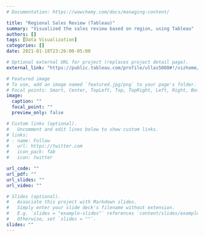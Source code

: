 ```yaml
---
# Documentation: https://wowchemy.com/docs/managing-content/

title: "Regional Sales Review (Tableau)"
summary: "Visualized the sales review based on region, using Tableau"
authors: []
tags: [Data Visualization]
categories: []
date: 2021-01-18T23:26:00-05:00

# Optional external URL for project (replaces project detail page).
external_link: "https://public.tableau.com/profile/ullas5008#!/vizhome/RegionalSalesReview_16110303001830/Homework?publish=yes"

# Featured image
# To use, add an image named `featured.jpg/png` to your page's folder.
# Focal points: Smart, Center, TopLeft, Top, TopRight, Left, Right, BottomLeft, Bottom, BottomRight.
image:
  caption: ""
  focal_point: ""
  preview_only: false

# Custom links (optional).
#   Uncomment and edit lines below to show custom links.
# links:
# - name: Follow
#   url: https://twitter.com
#   icon_pack: fab
#   icon: twitter

url_code: ""
url_pdf: ""
url_slides: ""
url_video: ""

# Slides (optional).
#   Associate this project with Markdown slides.
#   Simply enter your slide deck's filename without extension.
#   E.g. `slides = "example-slides"` references `content/slides/example-slides.md`.
#   Otherwise, set `slides = ""`.
slides: ""
---
```

